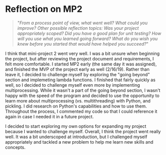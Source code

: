 # Reflection on MP2

> "_From a process point of view, what went well? What could you improve? Other possible reflection topics: Was your project appropriately scoped? Did you have a good plan for unit testing? How will you use what you learned going forward? What do you wish you knew before you started that would have helped you succeed?_"

I think that mini-project 2 went very well. I was a bit unsure when beginning the project, but after reviewing the project document and requirements, I felt more comfortable. I started MP2 early (the same day it was assigned), and finished the MVP of the project early as well (2/16/19). Rather than leave it, I decided to challenge myself by exploring the "going beyond" section and implemeting lambda functions. I finished that fairly quickly as well, so I decided to challenge myself even more by implementing multiprocessing. While it wasn't a part of the going beyond section, I wasn't happy with the speed of the program and decided to use the opportunity to learn more about multiprocessing (vs. multithreading) with Python, and pickling. I did research on Python's capabilities and how to use them. Throughout the process, I commented my code so that I could reference it again in case I needed it in a future project.

I decided to start exploring my own options for expanding my project because I wanted to challenge myself. Overall, I think the project went really well. It was a bit underscoped at introduction, but I challenged myself appropriately and tackled a new problem to help me learn new skills and concepts.
